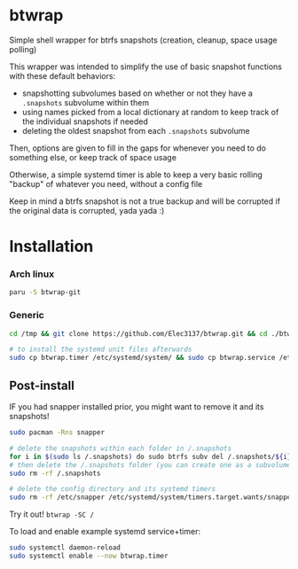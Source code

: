 # btwrap
Simple shell wrapper for btrfs snapshots (creation, cleanup, space usage polling)

This wrapper was intended to simplify the use of basic snapshot functions with these default behaviors:
* snapshotting subvolumes based on whether or not they have a `.snapshots` subvolume within them
* using names picked from a local dictionary at random to keep track of the individual snapshots if needed
* deleting the oldest snapshot from each `.snapshots` subvolume
    
Then, options are given to fill in the gaps for whenever you need to do something else, or keep track of space usage

Otherwise, a simple systemd timer is able to keep a very basic rolling "backup" of whatever you need, without a config file

Keep in mind a btrfs snapshot is not a true backup and will be corrupted if the original data is corrupted, yada yada :)

# Installation

### Arch linux
```sh
paru -S btwrap-git
```

### Generic
```sh
cd /tmp && git clone https://github.com/Elec3137/btwrap.git && cd ./btwrap && sudo cp btwrap /bin/

# to install the systemd unit files afterwards
sudo cp btwrap.timer /etc/systemd/system/ && sudo cp btwrap.service /etc/systemd/system/
```

## Post-install

IF you had snapper installed prior, you might want to remove it and its snapshots!
```sh
sudo pacman -Rns snapper

# delete the snapshots within each folder in /.snapshots
for i in $(sudo ls /.snapshots) do sudo btrfs subv del /.snapshots/${i}/snapshot; done
# then delete the /.snapshots folder (you can create one as a subvolume afterwards with btwrap -C /)
sudo rm -rf /.snapshots

# delete the config directory and its systemd timers
sudo rm -rf /etc/snapper /etc/systemd/system/timers.target.wants/snapper-cleanup.timer /etc/systemd/system/timers.target.wants/snapper-timeline.timer
```

Try it out! `btwrap -SC /`

To load and enable example systemd service+timer:
```sh
sudo systemctl daemon-reload
sudo systemctl enable --now btwrap.timer
```


